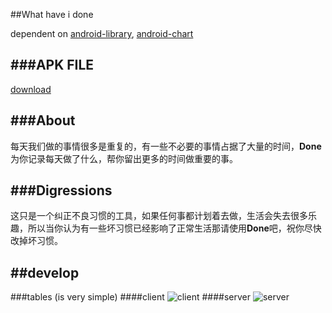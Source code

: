 ##What have i done

dependent on
[android-library](https://github.com/kai-wang-john/android-library),
[android-chart](https://github.com/kai-wang-john/android-chart)

###APK FILE
-------
[download](https://raw.github.com/kai-wang-john/hummer/master/doc/what_have_i_done_v1.0.apk)

###About
----------
每天我们做的事情很多是重复的，有一些不必要的事情占据了大量的时间，<Strong>Done</Strong>为你记录每天做了什么，帮你留出更多的时间做重要的事。


###Digressions
-------------
这只是一个纠正不良习惯的工具，如果任何事都计划着去做，生活会失去很多乐趣，所以当你认为有一些坏习惯已经影响了正常生活那请使用<Strong>Done</Strong>吧，祝你尽快改掉坏习惯。


##develop
--------------
###tables (is very simple)
####client
![client](https://raw.github.com/kai-wang-john/hummer/master/doc/table_client.png)
####server
![server](https://raw.github.com/kai-wang-john/hummer/master/doc/table_server.png)
